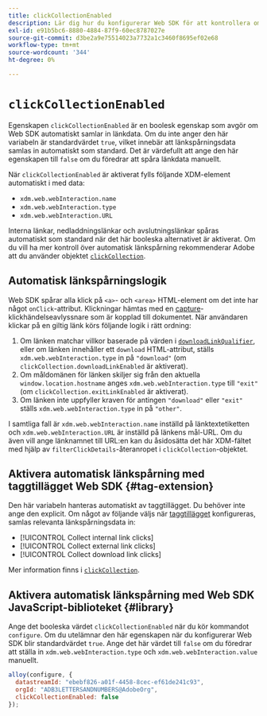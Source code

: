 ```yaml
---
title: clickCollectionEnabled
description: Lär dig hur du konfigurerar Web SDK för att kontrollera om länkklicksdata samlas in automatiskt.
exl-id: e91b5bc6-8880-4884-87f9-60ec8787027e
source-git-commit: d3be2a9e75514023a7732a1c3460f8695ef02e68
workflow-type: tm+mt
source-wordcount: '344'
ht-degree: 0%

---
```


# `clickCollectionEnabled`

Egenskapen `clickCollectionEnabled` är en boolesk egenskap som avgör om Web SDK automatiskt samlar in länkdata. Om du inte anger den här variabeln är standardvärdet `true`, vilket innebär att länkspårningsdata samlas in automatiskt som standard. Det är värdefullt att ange den här egenskapen till `false` om du föredrar att spåra länkdata manuellt.

När `clickCollectionEnabled` är aktiverat fylls följande XDM-element automatiskt i med data:

* `xdm.web.webInteraction.name`
* `xdm.web.webInteraction.type`
* `xdm.web.webInteraction.URL`

Interna länkar, nedladdningslänkar och avslutningslänkar spåras automatiskt som standard när det här booleska alternativet är aktiverat. Om du vill ha mer kontroll över automatisk länkspårning rekommenderar Adobe att du använder objektet [`clickCollection`](clickcollection.md).

## Automatisk länkspårningslogik

Web SDK spårar alla klick på `<a>`- och `<area>` HTML-element om det inte har något `onClick`-attribut. Klickningar hämtas med en [capture](https://www.w3.org/TR/uievents/#capture-phase)-klickhändelseavlyssnare som är kopplad till dokumentet. När användaren klickar på en giltig länk körs följande logik i rätt ordning:

1. Om länken matchar villkor baserade på värden i [`downloadLinkQualifier`](downloadlinkqualifier.md), eller om länken innehåller ett `download` HTML-attribut, ställs `xdm.web.webInteraction.type` in på `"download"` (om `clickCollection.downloadLinkEnabled` är aktiverat).
1. Om måldomänen för länken skiljer sig från den aktuella `window.location.hostname` anges `xdm.web.webInteraction.type` till `"exit"` (om `clickCollection.exitLinkEnabled` är aktiverat).
1. Om länken inte uppfyller kraven för antingen `"download"` eller `"exit"` ställs `xdm.web.webInteraction.type` in på `"other"`.

I samtliga fall är `xdm.web.webInteraction.name` inställd på länktextetiketten och `xdm.web.webInteraction.URL` är inställd på länkens mål-URL. Om du även vill ange länknamnet till URL:en kan du åsidosätta det här XDM-fältet med hjälp av `filterClickDetails`-återanropet i `clickCollection`-objektet.

## Aktivera automatisk länkspårning med taggtillägget Web SDK {#tag-extension}

Den här variabeln hanteras automatiskt av taggtillägget. Du behöver inte ange den explicit. Om något av följande väljs när [taggtillägget](/help/tags/extensions/client/web-sdk/web-sdk-extension-configuration.md) konfigureras, samlas relevanta länkspårningsdata in:

* [!UICONTROL Collect internal link clicks]
* [!UICONTROL Collect external link clicks]
* [!UICONTROL Collect download link clicks]

Mer information finns i [`clickCollection`](clickcollection.md).

## Aktivera automatisk länkspårning med Web SDK JavaScript-biblioteket {#library}

Ange det booleska värdet `clickCollectionEnabled` när du kör kommandot `configure`. Om du utelämnar den här egenskapen när du konfigurerar Web SDK blir standardvärdet `true`. Ange det här värdet till `false` om du föredrar att ställa in `xdm.web.webInteraction.type` och `xdm.web.webInteraction.value` manuellt.

```js
alloy(configure, {
  datastreamId: "ebebf826-a01f-4458-8cec-ef61de241c93",
  orgId: "ADB3LETTERSANDNUMBERS@AdobeOrg",
  clickCollectionEnabled: false
});
```

